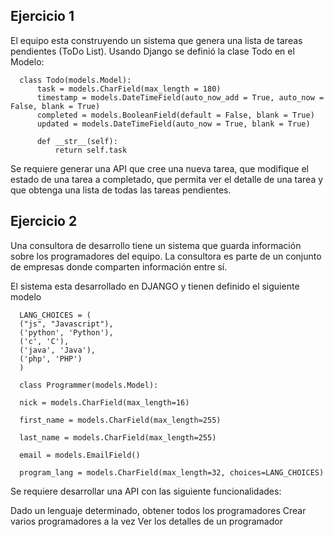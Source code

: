 ## Ejercicio 1

El equipo esta construyendo un sistema que genera una lista de tareas pendientes (ToDo List). Usando Django se definió la clase Todo en el Modelo:

~~~
  class Todo(models.Model):
      task = models.CharField(max_length = 180)
      timestamp = models.DateTimeField(auto_now_add = True, auto_now = False, blank = True)
      completed = models.BooleanField(default = False, blank = True)
      updated = models.DateTimeField(auto_now = True, blank = True)
    
      def __str__(self):
          return self.task
~~~

Se requiere generar una API que cree una nueva tarea, que modifique el estado de una tarea a completado, que permita ver el detalle de una tarea y que obtenga una lista de todas las tareas pendientes.

## Ejercicio 2

Una consultora de desarrollo tiene un sistema que guarda información sobre los programadores del equipo. La consultora es parte de un conjunto de empresas donde comparten información entre sí.

El sistema esta desarrollado en DJANGO y tienen definido el siguiente modelo

~~~
  LANG_CHOICES = (
  ("js", "Javascript"),
  ('python', 'Python'),
  ('c', 'C'),
  ('java', 'Java'),
  ('php', 'PHP')
  )

  class Programmer(models.Model):

  nick = models.CharField(max_length=16)

  first_name = models.CharField(max_length=255)

  last_name = models.CharField(max_length=255)

  email = models.EmailField()

  program_lang = models.CharField(max_length=32, choices=LANG_CHOICES)

~~~

Se requiere desarrollar una API con las siguiente funcionalidades:

Dado un lenguaje determinado, obtener todos los programadores
Crear varios programadores a la vez
Ver los detalles de un programador